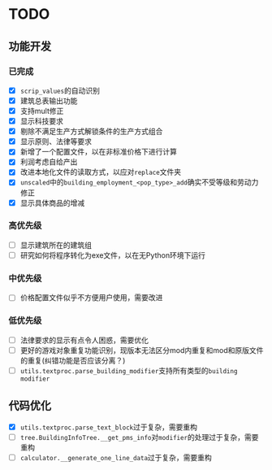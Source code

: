 # TODO

## 功能开发
### 已完成
- [x] `scrip_values`的自动识别
- [x] 建筑总表输出功能
- [x] 支持mult修正
- [x] 显示科技要求
- [x] 剔除不满足生产方式解锁条件的生产方式组合
- [x] 显示原则、法律等要求
- [x] 新增了一个配置文件，以在非标准价格下进行计算
- [x] 利润考虑自给产出
- [x] 改进本地化文件的读取方式，以应对`replace`文件夹
- [x] `unscaled`中的`building_employment_<pop_type>_add`确实不受等级和劳动力修正
- [x] 显示具体商品的增减
### 高优先级
- [ ] 显示建筑所在的建筑组
- [ ] 研究如何将程序转化为exe文件，以在无Python环境下运行
### 中优先级
- [ ] 价格配置文件似乎不方便用户使用，需要改进
### 低优先级
- [ ] 法律要求的显示有点令人困惑，需要优化
- [ ] 更好的游戏对象重复功能识别，现版本无法区分mod内重复和mod和原版文件的重复(纠错功能是否应该分离？)
- [ ] `utils.textproc.parse_building_modifier`支持所有类型的`building modifier`
## 代码优化
- [x] `utils.textproc.parse_text_block`过于复杂，需要重构
- [ ] `tree.BuildingInfoTree.__get_pms_info`对`modifier`的处理过于复杂，需要重构
- [ ] `calculator.__generate_one_line_data`过于复杂，需要重构
